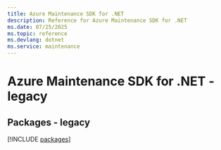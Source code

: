 ```yaml
---
title: Azure Maintenance SDK for .NET
description: Reference for Azure Maintenance SDK for .NET
ms.date: 07/25/2025
ms.topic: reference
ms.devlang: dotnet
ms.service: maintenance
---
```

# Azure Maintenance SDK for .NET - legacy
## Packages - legacy
[!INCLUDE [packages](maintenance-index.md)]